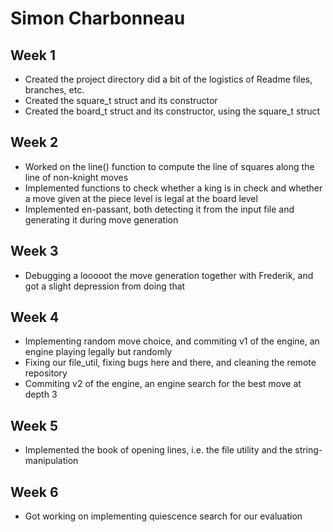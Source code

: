 # Simon Charbonneau

## Week 1
- Created the project directory did a bit of the logistics of Readme files, branches, etc.
- Created the square_t struct and its constructor
- Created the board_t struct and its constructor, using the square_t struct

## Week 2
- Worked on the line() function to compute the line of squares along the line of non-knight moves
- Implemented functions to check whether a king is in check and whether a move given at the piece level is legal at the board level
- Implemented en-passant, both detecting it from the input file and generating it during move generation

## Week 3
- Debugging a looooot the move generation together with Frederik, and got a slight depression from doing that

## Week 4
- Implementing random move choice, and commiting v1 of the engine, an engine playing legally but randomly
- Fixing our file_util, fixing bugs here and there, and cleaning the remote repository
- Commiting v2 of the engine, an engine search for the best move at depth 3

## Week 5
- Implemented the book of opening lines, i.e. the file utility and the string-manipulation

## Week 6
- Got working on implementing quiescence search for our evaluation